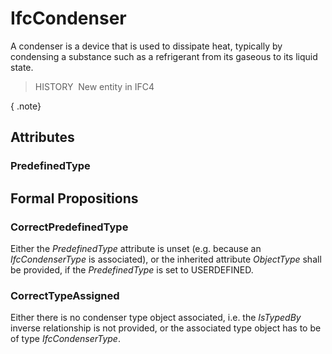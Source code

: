 # IfcCondenser

A condenser is a device that is used to dissipate heat, typically by condensing a substance such as a refrigerant from its gaseous to its liquid state.

> HISTORY&nbsp; New entity in IFC4

{ .note}
>

## Attributes

### PredefinedType


## Formal Propositions

### CorrectPredefinedType
Either the _PredefinedType_ attribute is unset (e.g. because an _IfcCondenserType_ is associated), or the inherited attribute _ObjectType_ shall be provided, if the _PredefinedType_ is set to USERDEFINED.

### CorrectTypeAssigned
Either there is no condenser type object associated, i.e. the _IsTypedBy_ inverse relationship is not provided, or the associated type object has to be of type _IfcCondenserType_.
